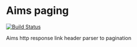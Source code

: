 Aims paging
===========
[![Build Status](https://drone.io/github.com/aiyanbo/aims-paging/status.png)](https://drone.io/github.com/aiyanbo/aims-paging/latest)

Aims http response link header parser to pagination
